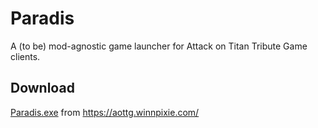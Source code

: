 # Paradis
A (to be) mod-agnostic game launcher for Attack on Titan Tribute Game clients.

## Download
[Paradis.exe](https://aottg.winnpixie.com/clients/guardian/Paradis.exe) from https://aottg.winnpixie.com/